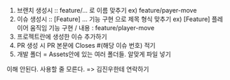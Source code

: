 1) 브랜치 생성시 :: feature/...  로 이름 맞추기  ex) feature/payer-move  
2) 이슈 생성시 :: [Feature] ... 기능 구현  으로 제목 형식 맞추기  ex) [Feature] 플레이어 움직임 기능 구현 / 내용 : feature/player-move  
3) 프로젝트란에 생성한 이슈 추가하기  
4) PR 생성 시 PR 본문에  Closes #(해당 이슈 번호)  적기
5) 개발 폴더 = Assets안에 있는 여러 폴더들. 알맞게 파일 넣기
  
이해 안된다. 사용할 줄 모른다. => 김진우한테 연락하기

